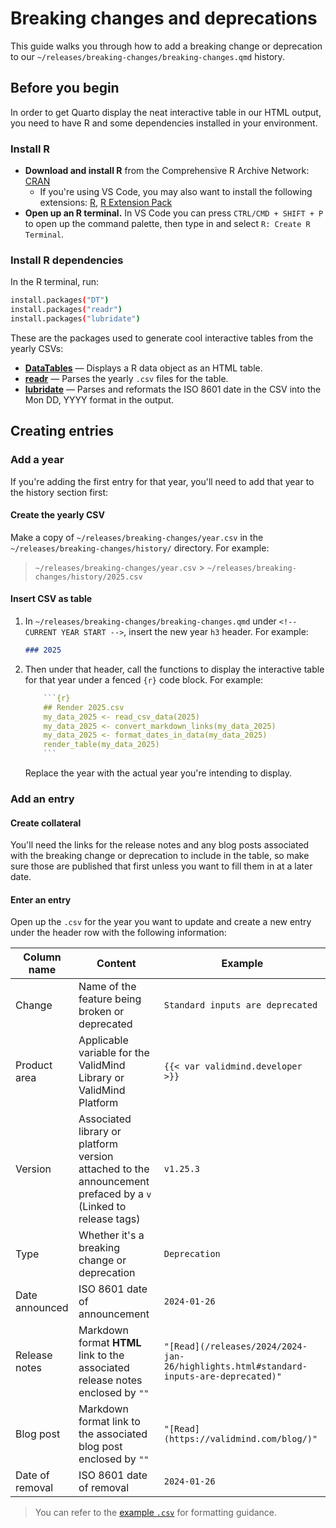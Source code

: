 # Breaking changes and deprecations

This guide walks you through how to add a breaking change or deprecation to our `~/releases/breaking-changes/breaking-changes.qmd` history.

## Before you begin

In order to get Quarto display the neat interactive table in our HTML output, you need to have R and some dependencies installed in your environment.

### Install R

- **Download and install R** from the Comprehensive R Archive Network: [CRAN](https://cran.r-project.org/index.html)
    - If you're using VS Code, you may also want to install the following extensions: [R](https://marketplace.visualstudio.com/items?itemName=REditorSupport.r), [R Extension Pack](https://marketplace.visualstudio.com/items?itemName=Ikuyadeu.r-pack)
- **Open up an R terminal.** In VS Code you can press `CTRL/CMD + SHIFT + P` to open up the command palette, then type in and select `R: Create R Terminal`.

### Install R dependencies

In the R terminal, run:

```bash
install.packages("DT")
install.packages("readr")
install.packages("lubridate")
```

These are the packages used to generate cool interactive tables from the yearly CSVs:

- **[DataTables](https://rstudio.github.io/DT/)** — Displays a R data object as an HTML table.
- **[readr](https://readr.tidyverse.org/)** — Parses the yearly `.csv` files for the table.
- **[lubridate](https://lubridate.tidyverse.org/)** — Parses and reformats the ISO 8601 date in the CSV into the Mon DD, YYYY format in the output.

## Creating entries

### Add a year

If you're adding the first entry for that year, you'll need to add that year to the history section first:

#### Create the yearly CSV

Make a copy of `~/releases/breaking-changes/year.csv` in the `~/releases/breaking-changes/history/` directory. For example:

> `~/releases/breaking-changes/year.csv` > `~/releases/breaking-changes/history/2025.csv`

#### Insert CSV as table

1. In `~/releases/breaking-changes/breaking-changes.qmd` under `<!-- CURRENT YEAR START -->`, insert the new year `h3` header. For example:

    ```markdown
    ### 2025
    ```

2. Then under that header, call the functions to display the interactive table for that year under a fenced `{r}` code block. For example:

    ```R
        ```{r}
        ## Render 2025.csv
        my_data_2025 <- read_csv_data(2025)
        my_data_2025 <- convert_markdown_links(my_data_2025)
        my_data_2025 <- format_dates_in_data(my_data_2025)
        render_table(my_data_2025)
        ```
    ```

    Replace the year with the actual year you're intending to display.

### Add an entry

#### Create collateral

You'll need the links for the release notes and any blog posts associated with the breaking change or deprecation to include in the table, so make sure those are published that first unless you want to fill them in at a later date.

#### Enter an entry

Open up the `.csv` for the year you want to update and create a new entry under the header row with the following information:

| Column name | Content | Example |
|---|---|---|
| Change | Name of the feature being broken or deprecated | `Standard inputs are deprecated` |
| Product area | Applicable variable for the ValidMind Library or ValidMind Platform | `{{< var validmind.developer >}} `|
| Version | Associated library or platform version attached to the announcement prefaced by a `v` (Linked to release tags) | `v1.25.3` |
| Type | Whether it's a breaking change or deprecation | `Deprecation` |
| Date announced | ISO 8601 date of announcement | `2024-01-26` |
| Release notes | Markdown format **HTML** link to the associated release notes enclosed by `""` | `"[Read](/releases/2024/2024-jan-26/highlights.html#standard-inputs-are-deprecated)"` |
| Blog post | Markdown format link to the associated blog post enclosed by `""` | `"[Read](https://validmind.com/blog/)"` |
| Date of removal | ISO 8601 date of removal | `2024-01-26` |


> You can refer to the [example `.csv`](example.csv) for formatting guidance.

